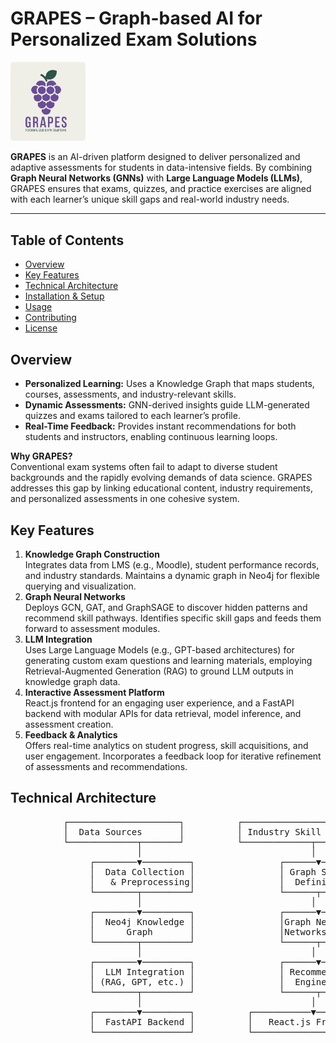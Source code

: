 

<!-- PROJECT HEADER -->
<h1>GRAPES &ndash; Graph-based AI for Personalized Exam Solutions</h1>

<!-- Project Icon -->
<p>
  <img src="GRAPES_Icon.png" alt="GRAPES Icon" width="120" style="border-radius: 5px;">
</p>

<p>
  <strong>GRAPES</strong> is an AI-driven platform designed to deliver personalized 
  and adaptive assessments for students in data-intensive fields. By combining 
  <strong>Graph Neural Networks (GNNs)</strong> with 
  <strong>Large Language Models (LLMs)</strong>, GRAPES ensures that exams, quizzes, 
  and practice exercises are aligned with each learner&rsquo;s unique skill gaps 
  and real-world industry needs.
</p>

<hr />

<!-- TABLE OF CONTENTS -->
<h2 id="table-of-contents">Table of Contents</h2>
<div class="toc">
  <ul>
    <li><a href="#overview">Overview</a></li>
    <li><a href="#key-features">Key Features</a></li>
    <li><a href="#technical-architecture">Technical Architecture</a></li>
    <li><a href="#installation">Installation &amp; Setup</a></li>
    <li><a href="#usage">Usage</a></li>
    <li><a href="#contributing">Contributing</a></li>
    <li><a href="#license">License</a></li>
  </ul>
</div>

<!-- OVERVIEW -->
<h2 id="overview">Overview</h2>
<ul>
  <li><strong>Personalized Learning:</strong> Uses a Knowledge Graph that maps students,
      courses, assessments, and industry-relevant skills.</li>
  <li><strong>Dynamic Assessments:</strong> GNN-derived insights guide LLM-generated quizzes 
      and exams tailored to each learner&rsquo;s profile.</li>
  <li><strong>Real-Time Feedback:</strong> Provides instant recommendations for both students 
      and instructors, enabling continuous learning loops.</li>
</ul>

<p>
  <strong>Why GRAPES?</strong><br />
  Conventional exam systems often fail to adapt to diverse student backgrounds and the 
  rapidly evolving demands of data science. GRAPES addresses this gap by linking 
  educational content, industry requirements, and personalized assessments in one 
  cohesive system.
</p>

<!-- KEY FEATURES -->
<h2 id="key-features">Key Features</h2>
<ol>
  <li><strong>Knowledge Graph Construction</strong><br />
    Integrates data from LMS (e.g., Moodle), student performance records, and industry 
    standards. Maintains a dynamic graph in Neo4j for flexible querying and visualization.
  </li>
  <li><strong>Graph Neural Networks</strong><br />
    Deploys GCN, GAT, and GraphSAGE to discover hidden patterns and recommend skill pathways. 
    Identifies specific skill gaps and feeds them forward to assessment modules.
  </li>
  <li><strong>LLM Integration</strong><br />
    Uses Large Language Models (e.g., GPT-based architectures) for generating custom 
    exam questions and learning materials, employing Retrieval-Augmented Generation (RAG) 
    to ground LLM outputs in knowledge graph data.
  </li>
  <li><strong>Interactive Assessment Platform</strong><br />
    React.js frontend for an engaging user experience, and a FastAPI backend with modular 
    APIs for data retrieval, model inference, and assessment creation.
  </li>
  <li><strong>Feedback &amp; Analytics</strong><br />
    Offers real-time analytics on student progress, skill acquisitions, and user engagement. 
    Incorporates a feedback loop for iterative refinement of assessments and recommendations.
  </li>
</ol>

<!-- TECHNICAL ARCHITECTURE -->
<h2 id="technical-architecture">Technical Architecture</h2>
<pre>
          ┌─────────────────────┐          ┌────────────────────────┐
          │  Data Sources       │          │ Industry Skill Database│
          └─────────────┬───────┘          └─────────────┬─────────┘
                        │                                │
               ┌────────▼─────────┐                ┌──────▼──────┐
               │  Data Collection │                │ Graph Schema │
               │   & Preprocessing│                │  Definition  │
               └────────┬─────────┘                └──────┬──────┘
                        │                                │
               ┌────────▼─────────┐                ┌──────▼───────┐
               │  Neo4j Knowledge │                │Graph Neural   │
               │      Graph       │                │Networks (GNN) │
               └────────┬─────────┘                └──────┬────────┘
                        │                                │
               ┌────────▼─────────┐                ┌──────▼───────┐
               │  LLM Integration │                │ Recommendation│
               │ (RAG, GPT, etc.) │                │  Engine       │
               └────────┬─────────┘                └──────┬────────┘
                        │                                │
               ┌────────▼─────────┐          ┌───────────▼───────────┐
               │  FastAPI Backend │          │   React.js Frontend   │
               └──────────────────┘          └────────────────────────┘
</pre>

